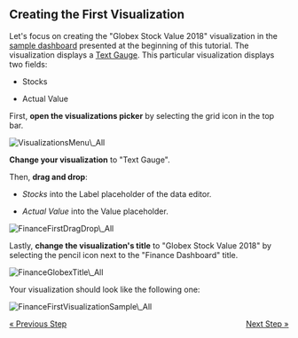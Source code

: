 ## Creating the First Visualization 

Let's focus on creating the "Globex Stock Value 2018" visualization in
the [sample dashboard](getting-started.md) presented at the
beginning of this tutorial. The visualization displays a [Text Gauge](~/en/data-visualizations/visualization-types/gauge-charts.html#text-gauge). This particular visualization displays
two fields:

  - Stocks

  - Actual Value

First, **open the visualizations picker** by selecting the grid icon in
the top bar.

<img src="images/VisualizationsMenu_All.png" alt="VisualizationsMenu\_All" class="responsive-img"/>

**Change your visualization** to "Text Gauge".

Then, **drag and drop**:

  - *Stocks* into the Label placeholder of the data editor.

  - *Actual Value* into the Value placeholder.

<img src="images/FinanceFirstDragDrop_All.png" alt="FinanceFirstDragDrop\_All" class="responsive-img"/>

Lastly, **change the visualization's title** to "Globex Stock Value
2018" by selecting the pencil icon next to the "Finance Dashboard"
title.

<img src="images/FinanceGlobexTitle_All.png" alt="FinanceGlobexTitle\_All" class="responsive-img"/>

Your visualization should look like the following one:

<img src="images/FinanceFirstVisualizationSample_All.png" alt="FinanceFirstVisualizationSample\_All" class="responsive-img"/>


<style>
.previous {
    text-align: left
}

.next {
    float: right
}

</style>

<a href="creating-the-dashboard.md" class="previous">&laquo; Previous Step</a>
<a href="applying-formatting-visualization.md" class="next">Next Step &raquo;</a>
